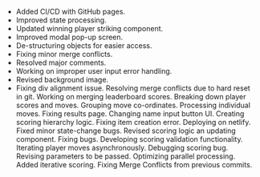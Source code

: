 - Added CI/CD with GitHub pages. 
- Improved state processing.
- Updated winning player striking component.
- Improved modal pop-up screen.
- De-structuring objects for easier access.
- Fixing minor merge conflicts.
- Resolved major comments.
- Working on improper user input error handling.
- Revised background image.
- Fixing div alignment issue.
Resolving merge conflicts due to hard reset in git.
Working on merging leaderboard scores.
Breaking down player scores and moves.
Grouping move co-ordinates.
Processing individual moves.
Fixing results page.
Changing name input button UI.
Creating scoring hierarchy logic.
Fixing item creation error.
Deploying on netlify.
Fixed minor state-change bugs.
Revised scoring logic an updating component.
Fixing bugs.
Developing scoring validation functionality.
Iterating player moves asynchronously.
Debugging scoring bug.
Revising parameters to be passed.
Optimizing parallel processing.
Added iterative scoring.
Fixing Merge Conflicts from previous commits.
